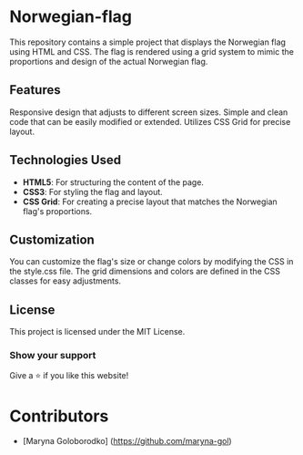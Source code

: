 # Norwegian-flag
This repository contains a simple project that displays the Norwegian flag using HTML and CSS. The flag is rendered using a grid system to mimic the proportions and design of the actual Norwegian flag.

## Features
Responsive design that adjusts to different screen sizes.
Simple and clean code that can be easily modified or extended.
Utilizes CSS Grid for precise layout.

## Technologies Used
- **HTML5**: For structuring the content of the page.
- **CSS3**: For styling the flag and layout.
- **CSS Grid**: For creating a precise layout that matches the Norwegian flag's proportions.

## Customization
You can customize the flag's size or change colors by modifying the CSS in the style.css file. The grid dimensions and colors are defined in the CSS classes for easy adjustments.

## License
This project is licensed under the MIT License.

### Show your support

Give a ⭐ if you like this website!

# Contributors

- [Maryna Goloborodko] (https://github.com/maryna-gol)
